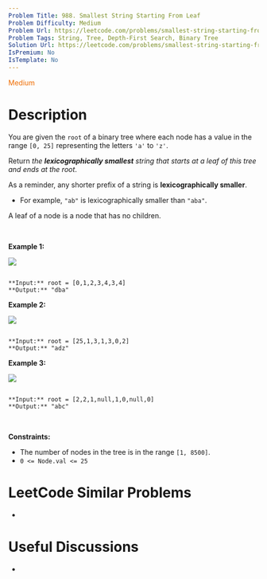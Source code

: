 ```yaml
---
Problem Title: 988. Smallest String Starting From Leaf
Problem Difficulty: Medium
Problem Url: https://leetcode.com/problems/smallest-string-starting-from-leaf/
Problem Tags: String, Tree, Depth-First Search, Binary Tree
Solution Url: https://leetcode.com/problems/smallest-string-starting-from-leaf/solution/
IsPremium: No
IsTemplate: No
---
```


<span style="color: rgb(239, 108, 0);">Medium</span>

# Description

You are given the `root` of a binary tree where each node has a value in the range `[0, 25]` representing the letters `'a'` to `'z'`.


Return *the **lexicographically smallest** string that starts at a leaf of this tree and ends at the root*.


As a reminder, any shorter prefix of a string is **lexicographically smaller**.


* For example, `"ab"` is lexicographically smaller than `"aba"`.


A leaf of a node is a node that has no children.


 


**Example 1:**


![](https://assets.leetcode.com/uploads/2019/01/30/tree1.png)

```

**Input:** root = [0,1,2,3,4,3,4]
**Output:** "dba"

```

**Example 2:**


![](https://assets.leetcode.com/uploads/2019/01/30/tree2.png)

```

**Input:** root = [25,1,3,1,3,0,2]
**Output:** "adz"

```

**Example 3:**


![](https://assets.leetcode.com/uploads/2019/02/01/tree3.png)

```

**Input:** root = [2,2,1,null,1,0,null,0]
**Output:** "abc"

```

 


**Constraints:**


* The number of nodes in the tree is in the range `[1, 8500]`.
* `0 <= Node.val <= 25`




# LeetCode Similar Problems

- []()

# Useful Discussions

- []()
